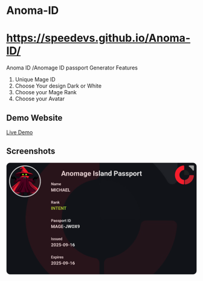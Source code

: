 # Anoma-ID

# https://speedevs.github.io/Anoma-ID/

Anoma ID /Anomage ID passport Generator
Features 
1. Unique Mage ID
2. Choose Your design Dark or White
3. Choose your Mage Rank
4. Choose your Avatar

## Demo Website

[Live Demo](https://speedevs.github.io/Anoma-ID/)

## Screenshots
![Screenshot of a comment on a GitHub issue showing an image, added in the Markdown, of an Octocat smiling and raising a tentacle.](https://raw.githubusercontent.com/Speedevs/Anoma-ID/refs/heads/main/passport.png)
